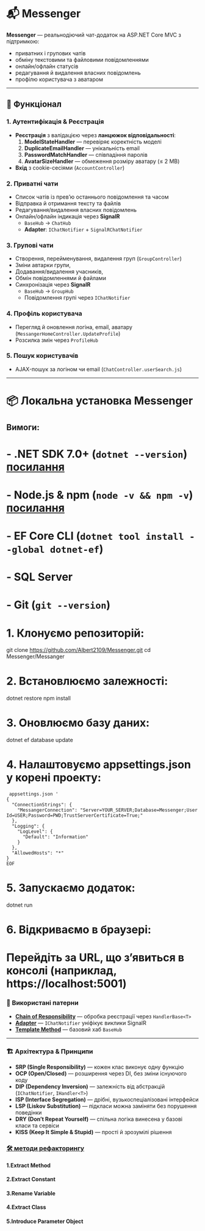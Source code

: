 # 📬 Messenger

**Messenger** — реальнодіючий чат-додаток на ASP.NET Core MVC з підтримкою:

- приватних і групових чатів  
- обміну текстовими та файловими повідомленнями  
- онлайн/офлайн статусів  
- редагування й видалення власних повідомлень  
- профілю користувача з аватаром  

---

## 🚀 Функціонал

### 1. Аутентифікація & Реєстрація
- **Реєстрація** з валідацією через **ланцюжок відповідальності**:
  1. **ModelStateHandler** — перевіряє коректність моделі  
  2. **DuplicateEmailHandler** — унікальність email  
  3. **PasswordMatchHandler** — співпадіння паролів  
  4. **AvatarSizeHandler** — обмеження розміру аватару (≤ 2 MB)  
- **Вхід** з cookie-сесіями (`AccountController`)

### 2. Приватні чати
- Список чатів із прев’ю останнього повідомлення та часом  
- Відправка й отримання тексту та файлів  
- Редагування/видалення власних повідомлень  
- Онлайн/офлайн індикація через **SignalR**  
  - `BaseHub` → `ChatHub`  
  - **Adapter**: `IChatNotifier` + `SignalRChatNotifier`  

### 3. Групові чати
- Створення, перейменування, видалення груп (`GroupController`)
- Зміни автарки групи, 
- Додавання/видалення учасників,  
- Обмін повідомленнями й файлами  
- Синхронізація через **SignalR**  
  - `BaseHub` → `GroupHub`  
  - Повідомлення групі через `IChatNotifier`  

### 4. Профіль користувача
- Перегляд й оновлення логіна, email, аватару (`MessangerHomeController.UpdateProfile`)  
- Розсилка змін через `ProfileHub`

### 5. Пошук користувачів
- AJAX-пошук за логіном чи email (`ChatController.userSearch.js`)

---

# 📦 Локальна установка Messenger

## Вимоги:
# - .NET SDK 7.0+              (`dotnet --version`) [посилання](https://dotnet.microsoft.com/ru-ru/download)
# - Node.js & npm             (`node -v && npm -v`) [посилання](https://nodejs.org/uk/download)
# - EF Core CLI               (`dotnet tool install --global dotnet-ef`)
# - SQL Server
# - Git                       (`git --version`)

# 1. Клонуємо репозиторій:
git clone https://github.com/Albert2109/Messenger.git
cd Messenger/Messanger

# 2. Встановлюємо залежності:
dotnet restore
npm install

# 3. Оновлюємо базу даних:
dotnet ef database update

# 4. Налаштовуємо appsettings.json у корені проекту:
```
 appsettings.json '
{
  "ConnectionStrings": {
    "MessangerConnection": "Server=YOUR_SERVER;Database=Messenger;User Id=USER;Password=PWD;TrustServerCertificate=True;"
  },
  "Logging": {
    "LogLevel": {
      "Default": "Information"
    }
  },
  "AllowedHosts": "*"
}
EOF
```

# 5. Запускаємо додаток:
dotnet run

# 6. Відкриваємо в браузері:
# Перейдіть за URL, що з’явиться в консолі (наприклад, https://localhost:5001)








### 🧩 Використані патерни

- [**Chain of Responsibility**](https://github.com/Albert2109/Messenger/pull/7) — обробка реєстрації через `HandlerBase<T>`
- [**Adapter**](https://github.com/Albert2109/Messenger/pull/8) — `IChatNotifier` уніфікує виклики SignalR
- [**Template Method**](https://github.com/Albert2109/Messenger/pull/6) — базовий хаб `BaseHub`

---

### 🏗️ Архітектура & Принципи

- **SRP (Single Responsibility)** — кожен клас виконує одну функцію  
- **OCP (Open/Closed)** — розширення через DI, без зміни існуючого коду  
- **DIP (Dependency Inversion)** — залежність від абстракцій (`IChatNotifier`, `IHandler<T>`)  
- **ISP (Interface Segregation)** — дрібні, вузькоспеціалізовані інтерфейси  
- **LSP (Liskov Substitution)** — підкласи можна заміняти без порушення поведінки  
- **DRY (Don’t Repeat Yourself)** — спільна логіка винесена у базові класи та сервіси  
- **KISS (Keep It Simple & Stupid)** — прості й зрозумілі рішення


### [🛠️ методи рефакторингу](https://github.com/Albert2109/Messenger/pull/10)

####  1.Extract Method
####  2.Extract Constant
####  3.Rename Variable
####  4.Extract Class
####  5.Introduce Parameter Object







